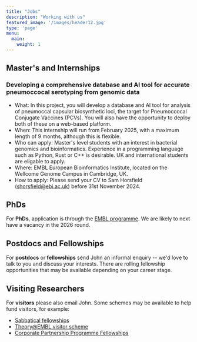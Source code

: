 ```yaml
---
title: "Jobs"
description: "Working with us"
featured_image: '/images/header12.jpg'
type: 'page'
menu:
  main:
    weight: 1
---
```


## Master's and Internships

### Developing a comprehensive database and AI tool for accurate pneumoccocal serotyping from genomic data

- What: In this project, you will develop a database and AI tool for analysis of pneumoccal capsular biosynthetic loci, the target for Pneumoccocal Conjugate Vaccines (PCVs). You will also have the opportunity to deploy both of these on a web-based platform.
- When: This internship will run from February 2025, with a maximum length of 9 months, although this is flexible.
- Who can apply: Master's level students with an interest in bacterial genomics and bioinformatics. Experience in a programming language such as Python, Rust or C++ is desirable. UK and international students are eligable to apply.
- Where: EMBL European Bioinformatics Institute, located on the Wellcome Genome Campus in Cambridge, UK.
- How to apply: Please send your CV to Sam Horsfield (shorsfield@ebi.ac.uk) before 31st November 2024.

## PhDs

For **PhDs**, application is through the [EMBL programme](https://www.embl.org/about/info/embl-international-phd-programme/overview/). We are likely to next have a vacancy in the 2026 round.

## Postdocs and Fellowships

For **postdocs** or **fellowships** send John an informal enquiry -- we'd love to talk to you and discuss your interests. There
are rolling fellowship opportunities that may be available depending on your career stage.

## Visiting Researchers

For **visitors** please also email John. Some schemes may be available to help fund visitors, for example:
- [Sabbatical fellowships](https://www.embl.org/about/info/scientific-visitor-programme/fellowships/embl-sabbatical-visitor-fellowships/)
- [Theory@EMBL visitor scheme](https://www.embl.org/about/info/scientific-visitor-programme/theoryembl/)
- [Corporate Partnership Programme Fellowships](https://www.embl.org/about/info/scientific-visitor-programme/fellowships/corporate-partnership-programme-fellowships/)
